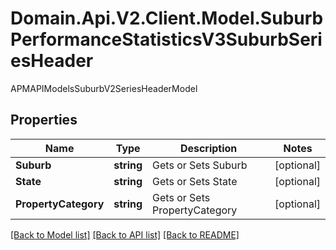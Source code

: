 # Domain.Api.V2.Client.Model.SuburbPerformanceStatisticsV3SuburbSeriesHeader
APMAPIModelsSuburbV2SeriesHeaderModel
## Properties

Name | Type | Description | Notes
------------ | ------------- | ------------- | -------------
**Suburb** | **string** | Gets or Sets Suburb | [optional] 
**State** | **string** | Gets or Sets State | [optional] 
**PropertyCategory** | **string** | Gets or Sets PropertyCategory | [optional] 

[[Back to Model list]](../README.md#documentation-for-models) [[Back to API list]](../README.md#documentation-for-api-endpoints) [[Back to README]](../README.md)

